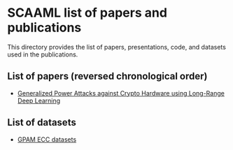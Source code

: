 # SCAAML list of papers and publications

This directory provides the list of papers, presentations, code, and datasets
used in the publications.

## List of papers (reversed chronological order)

-  [Generalized Power Attacks against Crypto Hardware using Long-Range Deep Learning](https://github.com/google/scaaml/tree/main/papers/2024/GPAM)

## List of datasets

-  [GPAM ECC datasets](https://github.com/google/scaaml/tree/main/papers/datasets/ECC/GPAM)
